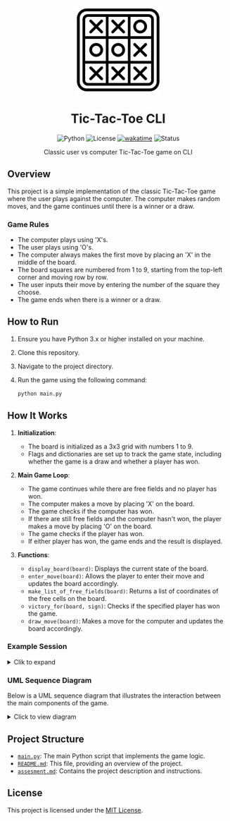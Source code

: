 <div align="center">
    <img src="assets/images/tic-tac-toe.png" align="center" width="200px">
</div>

<h1 align="center">
    Tic-Tac-Toe CLI
</h1>

<div align="center">

![Python](https://img.shields.io/badge/Python-3.8%2B-blue)
![License](https://img.shields.io/badge/License-MIT-green)
[![wakatime](https://wakatime.com/badge/user/018cee13-789a-4312-ba87-bff7005ff31b/project/0cc27a01-c405-41dd-917b-ddfe552a2ca8.svg)](https://wakatime.com/badge/user/018cee13-789a-4312-ba87-bff7005ff31b/project/0cc27a01-c405-41dd-917b-ddfe552a2ca8)
![Status](https://img.shields.io/badge/Status-Active-brightgreen)

Classic user vs computer Tic-Tac-Toe game on CLI

</div>

## Overview

This project is a simple implementation of the classic Tic-Tac-Toe game where the user plays against the computer. The computer makes random moves, and the game continues until there is a winner or a draw.

### Game Rules

- The computer plays using 'X's.
- The user plays using 'O's.
- The computer always makes the first move by placing an 'X' in the middle of the board.
- The board squares are numbered from 1 to 9, starting from the top-left corner and moving row by row.
- The user inputs their move by entering the number of the square they choose.
- The game ends when there is a winner or a draw.

## How to Run

1. Ensure you have Python 3.x or higher installed on your machine.
2. Clone this repository.
3. Navigate to the project directory.
4. Run the game using the following command:

    ```sh
    python main.py
    ```

## How It Works

1. **Initialization**:
   - The board is initialized as a 3x3 grid with numbers 1 to 9.
   - Flags and dictionaries are set up to track the game state, including whether the game is a draw and whether a player has won.

2. **Main Game Loop**:
   - The game continues while there are free fields and no player has won.
   - The computer makes a move by placing 'X' on the board.
   - The game checks if the computer has won.
   - If there are still free fields and the computer hasn't won, the player makes a move by placing 'O' on the board.
   - The game checks if the player has won.
   - If either player has won, the game ends and the result is displayed.

3. **Functions**:
   - `display_board(board)`: Displays the current state of the board.
   - `enter_move(board)`: Allows the player to enter their move and updates the board accordingly.
   - `make_list_of_free_fields(board)`: Returns a list of coordinates of the free cells on the board.
   - `victory_for(board, sign)`: Checks if the specified player has won the game.
   - `draw_move(board)`: Makes a move for the computer and updates the board accordingly.

### Example Session

<details>
<summary> Clik to expand </summary>

```md
...
+-------+-------+-------+
|       |       |       |
|   1   |   2   |   3   |
|       |       |       |
+-------+-------+-------+
|       |       |       |
|   4   |   X   |   6   |
|       |       |       |
+-------+-------+-------+
|       |       |       |
|   7   |   8   |   9   |
|       |       |       |
+-------+-------+-------+
Enter your move: 1
+-------+-------+-------+
|       |       |       |
|   O   |   2   |   3   |
|       |       |       |
+-------+-------+-------+
|       |       |       |
|   4   |   X   |   6   |
|       |       |       |
+-------+-------+-------+
|       |       |       |
|   7   |   8   |   9   |
|       |       |       |
+-------+-------+-------+
+-------+-------+-------+
|       |       |       |
|   O   |   X   |   3   |
|       |       |       |
+-------+-------+-------+
|       |       |       |
|   4   |   X   |   6   |
|       |       |       |
+-------+-------+-------+
|       |       |       |
|   7   |   8   |   9   |
|       |       |       |
+-------+-------+-------+
...


Enter your move: 7
+-------+-------+-------+
|       |       |       |
|   O   |   X   |   X   |
|       |       |       |
+-------+-------+-------+
|       |       |       |
|   O   |   X   |   X   |
|       |       |       |
+-------+-------+-------+
|       |       |       |
|   O   |   O   |   9   |
|       |       |       |
+-------+-------+-------+
You won!
```

</details>

### UML Sequence Diagram

Below is a UML sequence diagram that illustrates the interaction between the main components of the game.

<details>

<summary>
    Click to view diagram
</summary>

<div align="center" style="text-align: center;">

![sequence-diagram](/assets/docs/sequence-diagram/Tic%20Tac%20Toe%20Sequence%20Diagram.png)

</div>

</details>


## Project Structure

- [`main.py`](/main.py): The main Python script that implements the game logic.
- [`README.md`](/README.md): This file, providing an overview of the project.
- [`assesment.md`](/assesment.md): Contains the project description and instructions.

## License

This project is licensed under the [MIT License](LICENSE).

